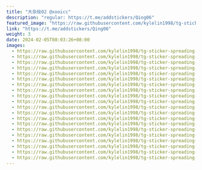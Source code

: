 ```yaml
---
title: "大杂烩02 @xooicc"
description: "regular: https://t.me/addstickers/Qing06"
featured_image: "https://raw.githubusercontent.com/kylelin1998/tg-sticker-spreading-worldwide-images/main/img/46e7a5fe-497c-4f21-8ab5-3a3949a00d35.jpg"
link: "https://t.me/addstickers/Qing06"
weight: 3
date: 2024-02-05T08:03:26+08:00
images:
  - https://raw.githubusercontent.com/kylelin1998/tg-sticker-spreading-worldwide-images/main/img/46e7a5fe-497c-4f21-8ab5-3a3949a00d35.jpg
  - https://raw.githubusercontent.com/kylelin1998/tg-sticker-spreading-worldwide-images/main/img/5098610d-3be1-4275-9806-5adebf985cfb.jpg
  - https://raw.githubusercontent.com/kylelin1998/tg-sticker-spreading-worldwide-images/main/img/872807fb-163b-4b53-b3c6-b6f707658867.jpg
  - https://raw.githubusercontent.com/kylelin1998/tg-sticker-spreading-worldwide-images/main/img/d3e6f8ea-5a6f-4af8-a5b8-04f373bfbf48.jpg
  - https://raw.githubusercontent.com/kylelin1998/tg-sticker-spreading-worldwide-images/main/img/667a9133-4d27-4c61-b662-a49ec582d056.jpg
  - https://raw.githubusercontent.com/kylelin1998/tg-sticker-spreading-worldwide-images/main/img/c9b3e0b1-33a3-4f3e-897f-29386dfe2783.jpg
  - https://raw.githubusercontent.com/kylelin1998/tg-sticker-spreading-worldwide-images/main/img/28fbc346-8c35-45f6-b5cf-02ff0f1d35a8.jpg
  - https://raw.githubusercontent.com/kylelin1998/tg-sticker-spreading-worldwide-images/main/img/deda010b-5fa5-40d9-99ac-de9705fb71b7.jpg
  - https://raw.githubusercontent.com/kylelin1998/tg-sticker-spreading-worldwide-images/main/img/792a2a8b-020c-4075-954c-fb1c2fc54809.jpg
  - https://raw.githubusercontent.com/kylelin1998/tg-sticker-spreading-worldwide-images/main/img/041d7ca5-f3ed-4963-bdc4-acf3b078ad40.jpg
  - https://raw.githubusercontent.com/kylelin1998/tg-sticker-spreading-worldwide-images/main/img/534e4c07-2ac0-4665-bf71-bb759776a9f5.jpg
  - https://raw.githubusercontent.com/kylelin1998/tg-sticker-spreading-worldwide-images/main/img/f795ada9-28ad-4f1a-923d-14dbdae375a2.jpg
  - https://raw.githubusercontent.com/kylelin1998/tg-sticker-spreading-worldwide-images/main/img/3b08fe0d-7814-4c9f-bd11-ad41c42d88dd.jpg
  - https://raw.githubusercontent.com/kylelin1998/tg-sticker-spreading-worldwide-images/main/img/64486cfd-6998-45eb-8bae-8dfd8e449873.jpg
  - https://raw.githubusercontent.com/kylelin1998/tg-sticker-spreading-worldwide-images/main/img/bd790f7a-8904-4de6-8304-6fbd4ca4debb.jpg
  - https://raw.githubusercontent.com/kylelin1998/tg-sticker-spreading-worldwide-images/main/img/d4afcb88-7566-4d20-9942-25b5d1e30c7b.jpg
  - https://raw.githubusercontent.com/kylelin1998/tg-sticker-spreading-worldwide-images/main/img/e9d5ce41-a3cb-4492-8ab9-13d1a1d5becc.jpg
  - https://raw.githubusercontent.com/kylelin1998/tg-sticker-spreading-worldwide-images/main/img/248c8b1b-7a9c-4e0c-b7e2-6d97e7d1eb1f.jpg
  - https://raw.githubusercontent.com/kylelin1998/tg-sticker-spreading-worldwide-images/main/img/d0e53af0-a521-49c6-bcf2-b77c230681a4.jpg
  - https://raw.githubusercontent.com/kylelin1998/tg-sticker-spreading-worldwide-images/main/img/f5f26fce-6144-406a-ad22-3a893c11e0b7.jpg
---
```

